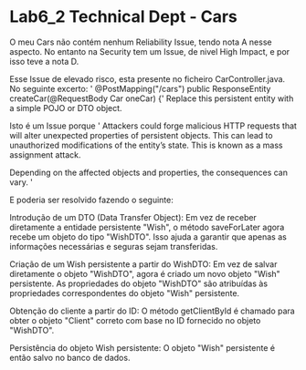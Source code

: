 # Lab6_2 Technical Dept - Cars

O meu Cars não contém nenhum Reliability Issue, tendo nota A nesse aspecto. No entanto na Security tem um Issue, de nivel High Impact, e por isso teve a nota D.

Esse Issue de elevado risco, esta presente no ficheiro CarController.java. No seguinte excerto:
' @PostMapping("/cars") public ResponseEntity<Car> createCar(@RequestBody Car oneCar) {'
Replace this persistent entity with a simple POJO or DTO object.

Isto é um Issue porque ' Attackers could forge malicious HTTP requests that will alter unexpected properties of persistent objects. This can lead to unauthorized modifications of the entity’s state. This is known as a mass assignment attack.

Depending on the affected objects and properties, the consequences can vary. '

E poderia ser resolvido fazendo o seguinte:

Introdução de um DTO (Data Transfer Object):
Em vez de receber diretamente a entidade persistente "Wish", o método saveForLater agora recebe um objeto do tipo "WishDTO". Isso ajuda a garantir que apenas as informações necessárias e seguras sejam transferidas.

Criação de um Wish persistente a partir do WishDTO:
Em vez de salvar diretamente o objeto "WishDTO", agora é criado um novo objeto "Wish" persistente.
As propriedades do objeto "WishDTO" são atribuídas às propriedades correspondentes do objeto "Wish" persistente.

Obtenção do cliente a partir do ID:
O método getClientById é chamado para obter o objeto "Client" correto com base no ID fornecido no objeto "WishDTO".

Persistência do objeto Wish persistente:
O objeto "Wish" persistente é então salvo no banco de dados.